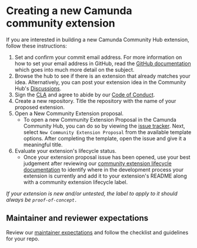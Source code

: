# Creating a new Camunda community extension
If you are interested in building a new Camunda Community Hub extension, follow these instructions:

1. Set and confirm your commit email address. For more information on how to set your email address in GitHub, read the [GitHub documentation](https://docs.github.com/en/github/setting-up-and-managing-your-github-user-account/setting-your-commit-email-address) which goes into much more detail on the subject. 
2. Browse the hub to see if there is an extension that already matches your idea. Alternatively, you can post your extension idea in the Community Hub's [Discussions](https://github.com/camunda-community-hub/community/discussions). 
3. Sign the [CLA](https://cla-assistant.io/camunda-community-hub/community) and agree to abide by our [Code of Conduct](https://camunda.com/events/code-conduct/). 
4. Create a new repository. Title the repository with the name of your proposed extension.
5. Open a New Community Extension proposal.
     * To open a new Community Extension Proposal in the Camunda Community Hub, you can do so by viewing the [issue tracker](https://github.com/Camunda-Community-Hub/community/issues/new/choose). Next, select `New Community Extension Proposal` from the available template options. After completing the template, open the issue and give it a meaningful title.
6. Evaluate your extension's lifecycle status.
     * Once your extension proposal issue has been opened, use your best judgement after reviewing our [community extension lifecycle documentation](/extension-lifecycle.md) to identify where in the development process your extension is currently and add it to your extension's README along with a community extension lifecycle label. 

*If your extension is new and/or untested, the label to apply to it should always be `proof-of-concept.`*

## Maintainer and reviewer expectations

Review our [maintainer expectations](/maintainers-reviewers/maintainer-reviewer-expectations.md) and follow the checklist and guidelines for your repo.